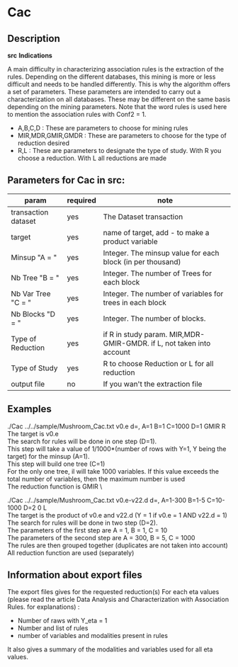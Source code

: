 # Cac

## Description 


**src**
**Indications** 

A main difficulty in characterizing association rules is the extraction of the rules. Depending on the different databases, this mining is more or less difficult and needs to be handled differently. This is why the algorithm offers a set of parameters. These parameters are intended to carry out a characterization on all databases. These may be different on the same basis depending on the mining parameters. Note that the word rules is used here to mention the association rules with Conf2 = 1.

* A,B,C,D : These are parameters to choose for mining rules
* MIR,MDR,GMIR,GMDR : These are parameters to choose for the type of reduction desired
* R,L : These are parameters to designate the type of study. With R you choose a reduction. With L all reductions are made



## Parameters for Cac in src:
|param|required|note|
|--------------------|--------|--------|
|    transaction dataset    |    yes    | The Dataset transaction  | 
|    target   |    yes    | name of target, add - to make a product variable |  
|    Minsup  "A = "   |    yes    | Integer. The minsup value for each block (in per thousand)  | 
|    Nb Tree "B = "   |    yes    | Integer. The number of Trees for each block | 
|    Nb Var Tree "C = "   	  |    yes    | Integer. The number of variables for trees in each block  | 
|    Nb Blocks "D = "   	  |    yes    | Integer. The number of blocks.  | 
|    Type of Reduction   |    yes    | if R in study param. MIR,MDR-GMIR-GMDR. if L, not taken into account | 
|    Type of Study   |    yes    | R to choose Reduction or L for all reduction   |
|    output file     |    no    |  If you wan't the extraction file | 



## Examples 

./Cac ../../sample/Mushroom_Cac.txt v0.e d=, A=1 B=1 C=1000 D=1 GMIR R \
The target is v0.e \
The search for rules will be done in one step (D=1). \
This step will take a value of 1/1000*(number of rows with Y=1, Y being the target) for the minsup (A=1). \
This step will build one tree (C=1) \
For the only one tree, il will take 1000 variables. If this value exceeds the total number of variables, then the maximum number is used \
The reduction function is GMIR \


./Cac ../../sample/Mushroom_Cac.txt v0.e-v22.d d=, A=1-300 B=1-5 C=10-1000 D=2 0 L \
The target is the product of v0.e and v22.d (Y = 1 if v0.e = 1 AND v22.d = 1) \
The search for rules will be done in two step (D=2). \
The parameters of the first step are A = 1, B = 1, C = 10 \
The parameters of the second step are A = 300, B = 5, C = 1000 \
The rules are then grouped together (duplicates are not taken into account) \
All reduction function are used (separately)


## Information about export files 

The export files gives for the requested reduction(s)
For each eta values (please read the article Data Analysis and Characterization with Association Rules. for explanations) :
* Number of raws with Y_eta = 1
* Number and list of rules 
* number of variables and modalities present in rules

It also gives a summary of the modalities and variables used for all eta values.